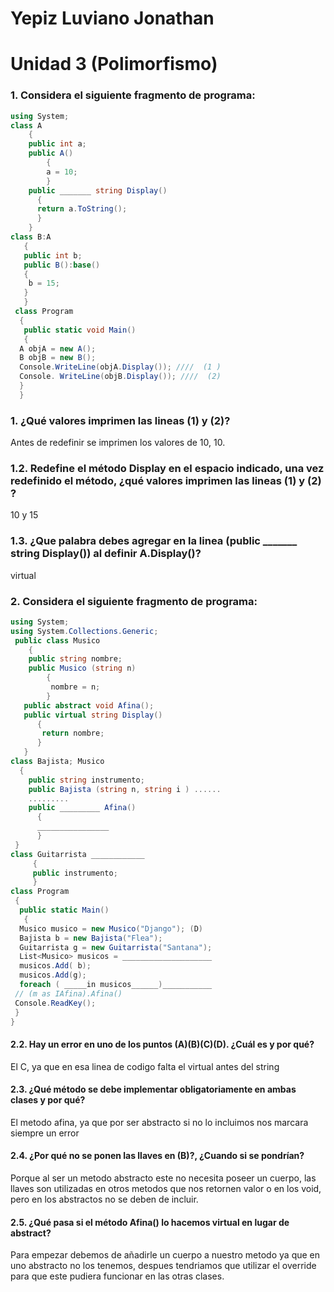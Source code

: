 # Yepiz Luviano Jonathan
# Unidad 3 (Polimorfismo)


### 1. Considera el siguiente fragmento de programa:
```c#
using System;
class A
    {
    public int a;
    public A()
        {
        a = 10;
        }
    public _______ string Display()
      {
      return a.ToString();
      }
    }
class B:A
   {
   public int b;
   public B():base()
   {
    b = 15;
   }
   }
 class Program
  {
   public static void Main()
   {
  A objA = new A();
  B objB = new B();
  Console.WriteLine(objA.Display()); ////  (1 )
  Console. WriteLine(objB.Display()); ////  (2)
  }
  }
   ```
### 1. ¿Qué valores imprimen las lineas (1) y (2)? 
Antes de redefinir se imprimen los valores de 10, 10.

### 1.2.  Redefine el método Display en el espacio indicado, una vez redefinido el método, ¿qué valores imprimen las lineas (1) y (2) ?
10 y 15

### 1.3. ¿Que palabra debes agregar en la linea (public _______ string Display()) al definir A.Display()?
virtual

### 2. Considera el siguiente fragmento de programa:
```c#
using System;
using System.Collections.Generic;
 public class Musico
    {
    public string nombre;
    public Musico (string n)
        {
         nombre = n;
        }
   public abstract void Afina(); 
   public virtual string Display()
      { 
       return nombre;
      }
   }
class Bajista; Musico
  {
    public string instrumento;
    public Bajista (string n, string i ) ......
    .........
    public _________ Afina()
      {
      ________________
      }
 }
class Guitarrista ____________
     {
     public instrumento;
     }
class Program
 {
  public static Main()
   {
  Musico musico = new Musico("Django"); (D)
  Bajista b = new Bajista("Flea");
  Guitarrista g = new Guitarrista("Santana");
  List<Musico> musicos = ____________________
  musicos.Add( b);
  musicos.Add(g);
  foreach ( _____in musicos______)___________
 // (m as IAfina).Afina()
 Console.ReadKey();
 }
}
```
#### 2.2. Hay un error en uno de los puntos (A)(B)(C)(D). ¿Cuál es y por qué? 
El C, ya que en esa linea de codigo falta el virtual antes del string

#### 2.3. ¿Qué método se debe implementar obligatoriamente en ambas clases y por qué?
El metodo afina, ya que por ser abstracto si no lo incluimos nos marcara siempre un error

#### 2.4. ¿Por qué no se ponen las llaves en (B)?, ¿Cuando si se pondrían?
Porque al ser un metodo abstracto este no necesita poseer un cuerpo, las llaves son utilizadas en otros metodos que nos retornen valor o en los void, pero en los abstractos no se deben de incluir.

#### 2.5. ¿Qué pasa si el método Afina() lo hacemos virtual en lugar de abstract?
Para empezar debemos de añadirle un cuerpo a nuestro metodo ya que en uno abstracto no los tenemos, despues tendriamos que utilizar el override para que este pudiera funcionar en las otras clases.
